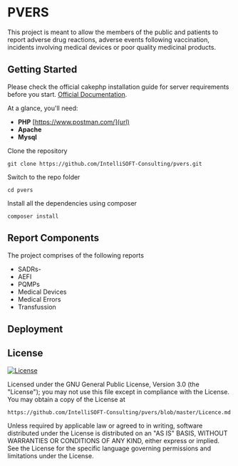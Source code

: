 # PVERS
This project is meant to allow the members of the public and patients to report adverse drug reactions, adverse events following vaccination, incidents involving medical devices or poor quality medicinal products.

## Getting Started 
Please check the official cakephp installation guide for server requirements before you start. [Official Documentation](https://book.cakephp.org/2/en/installation.html).

At a glance, you'll need:
- **PHP** [https://www.postman.com/](url)
- **Apache**
- **Mysql**

Clone the repository

    git clone https://github.com/IntelliSOFT-Consulting/pvers.git

Switch to the repo folder

    cd pvers

Install all the dependencies using composer

    composer install

## Report Components

The project comprises of the following reports
- SADRs-
- AEFI 
- PQMPs
- Medical Devices
- Medical Errors
- Transfussion 

## Deployment

## License
[![License](http://img.shields.io/:license-gnu-blue.svg?style=flat-square)](http://badges.gnu-license.org) 

Licensed under the GNU General Public License, Version 3.0 (the "License");
you may not use this file except in compliance with the License.
You may obtain a copy of the License at

    https://github.com/IntelliSOFT-Consulting/pvers/blob/master/Licence.md

Unless required by applicable law or agreed to in writing, software
distributed under the License is distributed on an "AS IS" BASIS,
WITHOUT WARRANTIES OR CONDITIONS OF ANY KIND, either express or implied.
See the License for the specific language governing permissions and
limitations under the License.
